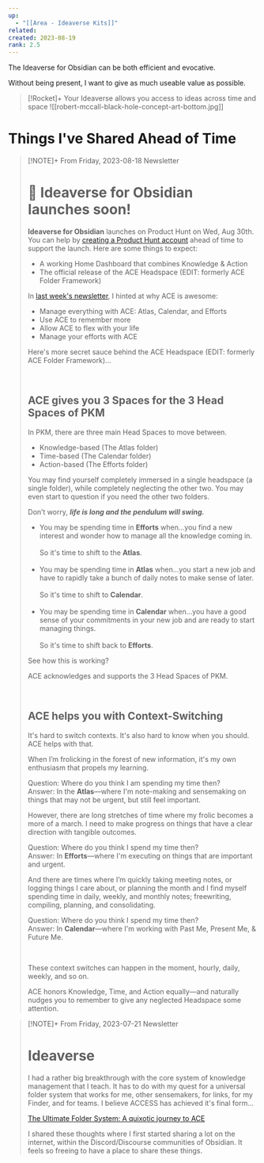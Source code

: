 ```yaml
---
up:
  - "[[Area - Ideaverse Kits]]"
related: 
created: 2023-08-19
rank: 2.5
---
```

The Ideaverse for Obsidian can be both efficient and evocative. 

Without being present, I want to give as much useable value as possible.

> [!Rocket]+ Your Ideaverse allows you access to ideas across time and space
> ![[robert-mccall-black-hole-concept-art-bottom.jpg]]


# Things I've Shared Ahead of Time

> [!NOTE]+ From Friday, 2023-08-18 Newsletter
> # 🌌 Ideaverse for Obsidian launches soon!
> 
> **Ideaverse for Obsidian** launches on Product Hunt on Wed, Aug 30th. You can help by [creating a Product Hunt account](https://www.producthunt.com) ahead of time to support the launch. Here are some things to expect:
> 
> - A working Home Dashboard that combines Knowledge & Action
> - The official release of the ACE Headspace (EDIT: formerly ACE Folder Framework)
> 
> In [last week's newsletter](https://ckarchive.com/b/92uzhnhqznmq0t9h0200933), I hinted at why ACE is awesome:
> 
> - Manage everything with ACE: Atlas, Calendar, and Efforts
> - Use ACE to remember more
> - Allow ACE to flex with your life
> - Manage your efforts with ACE
> 
> Here's more secret sauce behind the ACE Headspace (EDIT: formerly ACE Folder Framework)...
> 
> ​
> 
> ## ACE gives you 3 Spaces for the 3 Head Spaces of PKM
> 
> In PKM, there are three main Head Spaces to move between.
> 
> - Knowledge-based (The Atlas folder)
> - Time-based (The Calendar folder)
> - Action-based (The Efforts folder)
> 
> You may find yourself completely immersed in a single headspace (a single folder), while completely neglecting the other two. You may even start to question if you need the other two folders.
> 
> Don’t worry, _**life is long and the pendulum will swing.**_
> 
> - You may be spending time in **Efforts** when...you find a new interest and wonder how to manage all the knowledge coming in.  
>     ​  
>     So it's time to shift to the **Atlas**.  
>     ​
> - You may be spending time in **Atlas** when...you start a new job and have to rapidly take a bunch of daily notes to make sense of later.  
>     ​  
>     So it's time to shift to **Calendar**.  
>     ​
> - You may be spending time in **Calendar** when...you have a good sense of your commitments in your new job and are ready to start managing things.  
>     ​  
>     So it's time to shift back to **Efforts**.
> 
> See how this is working?
> 
> ACE acknowledges and supports the 3 Head Spaces of PKM.
> 
> ​
> 
> ## ACE helps you with Context-Switching
> 
> It's hard to switch contexts. It's also hard to know when you should. ACE helps with that.
> 
> When I’m frolicking in the forest of new information, it's my own enthusiasm that propels my learning.
> 
> Question: Where do you think I am spending my time then?  
> ​Answer: In the **Atlas**—where I'm note-making and sensemaking on things that may not be urgent, but still feel important.
> 
> However, there are long stretches of time where my frolic becomes a more of a march. I need to make progress on things that have a clear direction with tangible outcomes.
> 
> Question: Where do you think I spend my time then?  
> ​Answer: In **Efforts**—where I'm executing on things that are important and urgent.
> 
> And there are times where I’m quickly taking meeting notes, or logging things I care about, or planning the month and I find myself spending time in daily, weekly, and monthly notes; freewriting, compiling, planning, and consolidating.
> 
> Question: Where do you think I spend my time then?  
> ​Answer: In **Calendar**—where I'm working with Past Me, Present Me, & Future Me.
> 
> ​
> 
> These context switches can happen in the moment, hourly, daily, weekly, and so on.
> 
> ACE honors Knowledge, Time, and Action equally—and naturally nudges you to remember to give any neglected Headspace some attention.

> [!NOTE]+ From Friday, 2023-07-21 Newsletter
> # Ideaverse
> 
> I had a rather big breakthrough with the core system of knowledge management that I teach. It has to do with my quest for a universal folder system that works for me, other sensemakers, for links, for my Finder, and for teams. I believe ACCESS has achieved it's final form...
> 
> ​[The Ultimate Folder System: A quixotic journey to ACE](https://forum.obsidian.md/t/the-ultimate-folder-system-a-quixotic-journey-to-ace/63483)​
> 
> I shared these thoughts where I first started sharing a lot on the internet, within the Discord/Discourse communities of Obsidian. It feels so freeing to have a place to share these things.

